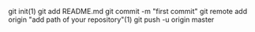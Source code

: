 git init(1)
git add README.md
git commit -m "first commit"
git remote add origin "add path of your repository"(1)
git push -u origin master

